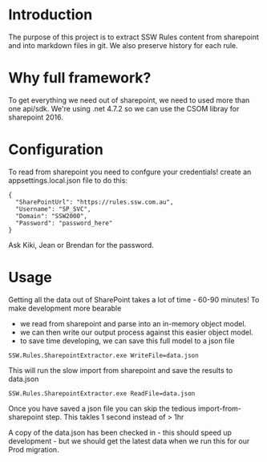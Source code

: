 # Introduction 
The purpose of this project is to extract SSW Rules content from sharepoint and into markdown files in git.
We also preserve history for each rule.

# Why full framework?
To get everything we need out of sharepoint, we need to used more than one api/sdk.
We're using .net 4.7.2 so we can use the CSOM libray for sharepoint 2016.

# Configuration
To read from sharepoint you need to confgure your credentials!
create an appsettings.local.json file to do this:

```
{
  "SharePointUrl": "https://rules.ssw.com.au",
  "Username": "SP_SVC",
  "Domain": "SSW2000",
  "Password": "password_here"
}
```
Ask Kiki, Jean or Brendan for the password.

# Usage
Getting all the data out of SharePoint takes a lot of time - 60-90 minutes!
To make development more bearable
- we read from sharepoint and parse into an in-memory object model.
- we can then write our output process against this easier object model.
- to save time developing, we can save this full model to a json file

```
SSW.Rules.SharepointExtractor.exe WriteFile=data.json
```
This will run the slow import from sharepoint and save the results to data.json

```
SSW.Rules.SharepointExtractor.exe ReadFile=data.json
```
Once you have saved a json file you can skip the tedious import-from-sharepoint step. This takles 1 second instead of > 1hr

A copy of the data.json has been checked in - this should speed up development - but we should get the latest data when we run this for our Prod migration.
